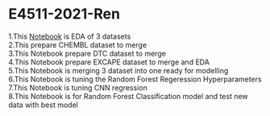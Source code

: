 # E4511-2021-Ren
1.This [Notebook](https://colab.research.google.com/drive/1qhnFCGsdnOZ9cfDJY3fUkJNm3-12oLbC?usp=sharing) is EDA of 3 datasets <br /> 
2.This prepare CHEMBL dataset to merge <br /> 
3.This Notebook prepare DTC dataset to merge <br /> 
4.This Notebook prepare EXCAPE dataset to merge and EDA <br /> 
5.This Notebook is merging 3 dataset into one ready for modelling <br /> 
6.This Notebook is tuning the Random Forest Regeression Hyperparameters <br /> 
7.This Notebook is tuning CNN regression <br /> 
8.This Notebook is for Random Forest Classification model and test new data with best model <br /> 
